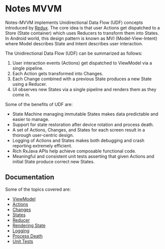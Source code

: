 # Notes MVVM

Notes-MVVM implements Unidirectional Data Flow (UDF) concepts introduced by [Redux](https://redux.js.org/). The core idea is that user Actions get dispatched to a Store (State container) which uses Reducers to transform them into States. In Android world, this design pattern is known as MVI (Model-View-Intent) where Model describes State and Intent describes user interaction.

The Unidirectional Data Flow (UDF) can be summarized as follows:
1. User interaction events (Actions) get dispatched to ViewModel via a single pipeline.
2. Each Action gets transformed into Changes.
3. Each Change combined with a previous State produces a new State using a Reducer.
4. UI observes new States via a single pipeline and renders them as they come in.

Some of the benefits of UDF are:
* State Machine managing immutable States makes data predictable and easier to manage.
* Support for state restoration after device rotation and process death.
* A set of Actions, Changes, and States for each screen result in a thorough user-centric design.
* Logging of Actions and States makes both debugging and crash reporting extremely efficient.
* Rich RxJava APIs help achieve composable functional code.
* Meaningful and consistent unit tests asserting that given Actions and initial State produce correct new States.

## Documentation 

Some of the topics covered are:

* [ViewModel](https://github.com/ww-tech/roxie/wiki/1.-ViewModel)
* [Actions](https://github.com/ww-tech/roxie/wiki/2.-Actions)
* [Changes](https://github.com/ww-tech/roxie/wiki/3.-Changes)
* [States](https://github.com/ww-tech/roxie/wiki/4.-States)
* [Reducer](https://github.com/ww-tech/roxie/wiki/5.-Reducer)
* [Rendering State](https://github.com/ww-tech/roxie/wiki/6.-Rendering-State)
* [Logging](https://github.com/ww-tech/roxie/wiki/7.-Logging)
* [Process Death](https://github.com/ww-tech/roxie/wiki/8.-Process-Death)
* [Unit Tests](https://github.com/ww-tech/roxie/wiki/9.-Unit-tests)

